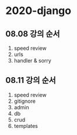 # 2020-django

## 08.08 강의 순서 
1. speed review
2. urls
3. handler & sorry

## 08.11 강의 순서 
1. speed review
2. gitignore 
3. admin
4. db
5. crud
6. templates